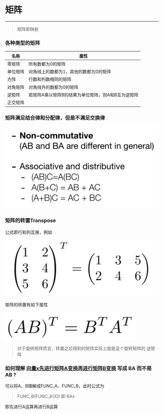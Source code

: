 # 矩阵

---

> 矩阵即映射

### 各种类型的矩阵

| 名称   | 属性                          |
| ---- | --------------------------- |
| 零矩阵  | 所有数都为0的矩阵                   |
| 单位矩阵 | 对角线上的数都为1，其他的数都为0的矩阵        |
| 方阵   | 行数和列数相同的矩阵                  |
| 对角矩阵 | 对角线外的数都为0的矩阵                |
| 逆矩阵  | 若矩阵A乘以矩阵B的结果为单位矩阵，则A和B互为逆矩阵 |
| 正交矩阵 |                             |

### 矩阵满足结合律和分配律，但是不满足交换律

![](https://github.com/SADYX/memos/blob/master/assets/images/2023-03-19-21-53-07-image.png)

### 矩阵的转置Transpose

公式即行和列互换，例如

![](https://github.com/SADYX/memos/blob/master/assets/images/2023-03-19-21-55-53-image.png)

矩阵的转置有如下属性

![](https://github.com/SADYX/memos/blob/master/assets/images/2023-03-19-22-15-57-image.png)

> 对于旋转矩阵而言，转置之后得到的矩阵实际上就是这个旋转矩阵的 逆矩阵

### 如何理解 <u>向量x先进行矩阵A变换再进行矩阵B变换</u> 写成 BA 而不是 AB ?

可以将A、B理解成FUNC_A、FUNC_B，此时公式为

> FUNC_B(FUNC_A(X)) 即 BAx

即先进行A运算再进行B运算
